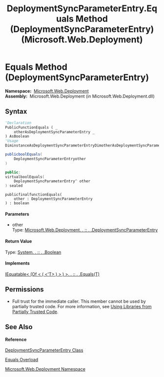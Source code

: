 ﻿---
title: DeploymentSyncParameterEntry.Equals Method (DeploymentSyncParameterEntry) (Microsoft.Web.Deployment)
TOCTitle: Equals Method (DeploymentSyncParameterEntry)
ms:assetid: M:Microsoft.Web.Deployment.DeploymentSyncParameterEntry.Equals(Microsoft.Web.Deployment.DeploymentSyncParameterEntry)
ms:mtpsurl: https://msdn.microsoft.com/en-us/library/microsoft.web.deployment.deploymentsyncparameterentry.equals(v=VS.90)
ms:contentKeyID: 20208687
ms.date: 05/02/2012
mtps_version: v=VS.90
dev_langs:
- vb
- csharp
- c++
- jscript
api_location:
- Microsoft.Web.Deployment.dll
api_name:
- Microsoft.Web.Deployment.DeploymentSyncParameterEntry.Equals
api_type:
- Managed
topic_type:
- apiref
- kbSyntax
product_family_name: VS
ROBOTS: INDEX,FOLLOW
---

# Equals Method (DeploymentSyncParameterEntry)

**Namespace:**  [Microsoft.Web.Deployment](microsoft-web-deployment-namespace.md)  
**Assembly:**  Microsoft.Web.Deployment (in Microsoft.Web.Deployment.dll)

## Syntax

``` vb
'Declaration
PublicFunctionEquals ( _
    otherAsDeploymentSyncParameterEntry _
) AsBoolean
'Usage
DiminstanceAsDeploymentSyncParameterEntryDimotherAsDeploymentSyncParameterEntryDimreturnValueAsBooleanreturnValue = instance.Equals(other)
```

``` csharp
publicboolEquals(
    DeploymentSyncParameterEntryother
)
```

``` c++
public:
virtualboolEquals(
    DeploymentSyncParameterEntry^ other
) sealed
```

``` jscript
publicfinalfunctionEquals(
    other : DeploymentSyncParameterEntry
) : boolean
```

#### Parameters

  - other  
    Type: [Microsoft.Web.Deployment. . :: . .DeploymentSyncParameterEntry](deploymentsyncparameterentry-class-microsoft-web-deployment.md)  

#### Return Value

Type: [System. . :: . .Boolean](https://msdn.microsoft.com/en-us/library/a28wyd50\(v=vs.90\))  

#### Implements

[IEquatable\< (Of \< ( \<'T\> ) \> ) \>. . :: . .Equals(T)](https://msdn.microsoft.com/en-us/library/ms131190\(v=vs.90\))  

## Permissions

  - Full trust for the immediate caller. This member cannot be used by partially trusted code. For more information, see [Using Libraries from Partially Trusted Code](https://msdn.microsoft.com/en-us/library/8skskf63\(v=vs.90\)).

## See Also

#### Reference

[DeploymentSyncParameterEntry Class](deploymentsyncparameterentry-class-microsoft-web-deployment.md)

[Equals Overload](deploymentsyncparameterentry-equals-method-microsoft-web-deployment.md)

[Microsoft.Web.Deployment Namespace](microsoft-web-deployment-namespace.md)

